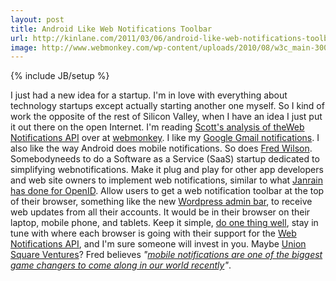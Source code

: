 ```yaml
---
layout: post
title: Android Like Web Notifications Toolbar
url: http://kinlane.com/2011/03/06/android-like-web-notifications-toolbar-startup/
image: http://www.webmonkey.com/wp-content/uploads/2010/08/w3c_main-300x45.png
---
```

{% include JB/setup %}
<p>
     <img src="http://www.webmonkey.com/wp-content/uploads/2010/08/w3c_main-300x45.png" alt="" align="right" />I just had a new idea for a startup. I'm in love with everything about technology startups except actually starting another one myself. So I kind of work the opposite of the rest of Silicon Valley, when I have an idea I just put it out there on the open Internet. I'm reading <a title="Web Notifications API" href="http://www.webmonkey.com/2011/03/web-notifications-api-hints-at-a-brave-new-real-time-web/">Scott's analysis of theWeb Notifications API</a> over at <a title="Webmonkey" href="http://www.webmonkey.com">webmonkey</a>. I like my <a title="Gmail Web Notifications" href="http://gmailblog.blogspot.com/2011/01/desktop-notifications-for-emails-and.html">Google Gmail notifications</a>. I also like the way Android does mobile notifications. So does <a title="Fred Wilson" href="http://www.avc.com/a_vc/2011/03/mobile-notifications.html">Fred Wilson</a>. Somebodyneeds to do a Software as a Service (SaaS) startup dedicated to simplifying webnotifications. Make it plug and play for other app developers and web site owners to implement web notifications, similar to what <a title="Janrain OpenID" href="http://www.janrain.com/janrain-products-overview">Janrain has done for OpenID</a>. Allow users to get a web notification toolbar at the top of their browser, something like the new <a title="Wordpress Admin Bar" href="http://wordpress.org/extend/plugins/wordpress-admin-bar/">Wordpress admin bar</a>, to receive web updates from all their accounts. It would be in their browser on their laptop, mobile phone, and tablets. Keep it simple, <a title="Do One Thing Well" href="http://www.kinlane.com/2010/10/instagram-doing-one-thing-well/">do one thing well</a>, stay in tune with where each browser is going with their support for the <a title="Web Notifications API" href="http://dev.w3.org/2006/webapi/WebNotifications/publish/">Web Notifications API</a>, and I'm sure someone will invest in you. Maybe <a title="Union Square Ventures" href="http://www.usv.com/">Union Square Ventures</a>? Fred believes <em>"<a title="Mobile Notifications" href="http://www.avc.com/a_vc/2011/03/mobile-notifications.html">mobile notifications are one of the biggest game changers to come along in our world recently</a>"</em>.  
</p>